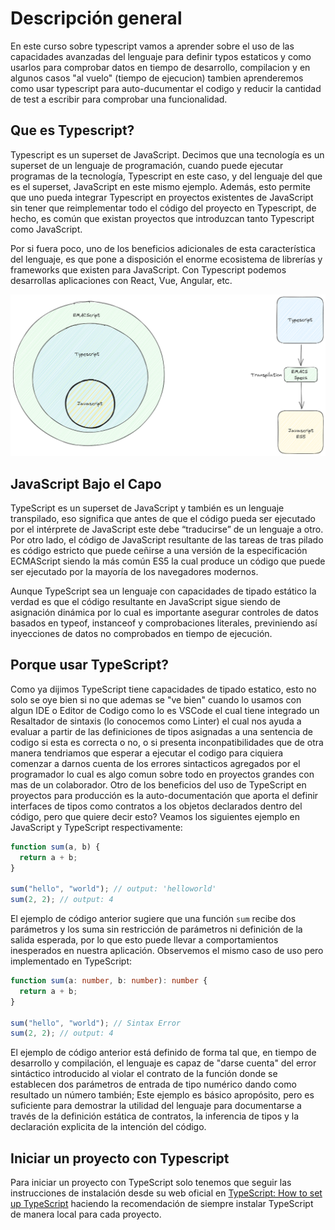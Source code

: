 # Descripción general

En este curso sobre typescript vamos a aprender sobre el uso de las capacidades avanzadas del lenguaje para definir typos estaticos y como usarlos para comprobar datos en tiempo de desarrollo, compilacion y en algunos casos "al vuelo" (tiempo de ejecucion) tambien aprenderemos como usar typescript para auto-ducumentar el codigo y reducir la cantidad de test a escribir para comprobar una funcionalidad.

## Que es Typescript?

Typescript es un superset de JavaScript. Decimos que una tecnología es un superset de un lenguaje de programación, cuando puede ejecutar programas de la tecnología, Typescript en este caso, y del lenguaje del que es el superset, JavaScript en este mismo ejemplo. Además, esto permite que uno pueda integrar Typescript en proyectos existentes de JavaScript sin tener que reimplementar todo el código del proyecto en Typescript, de hecho, es común que existan proyectos que introduzcan tanto Typescript como JavaScript.

Por si fuera poco, uno de los beneficios adicionales de esta característica del lenguaje, es que pone a disposición el enorme ecosistema de librerías y frameworks que existen para JavaScript. Con Typescript podemos desarrollas aplicaciones con React, Vue, Angular, etc.

<center>

![typscript-wrpper-concept](images/tsc-es6.png)

</center>

## JavaScript Bajo el Capo

TypeScript es un superset de JavaScript y también es un lenguaje transpilado, eso significa que antes de que el código pueda ser ejecutado por el intérprete de JavaScript este debe “traducirse” de un lenguaje a otro. Por otro lado, el código de JavaScript resultante de las tareas de tras pilado es código estricto que puede ceñirse a una versión de la especificación ECMAScript siendo la más común ES5 la cual produce un código que puede ser ejecutado por la mayoría de los navegadores modernos.

Aunque TypeScript sea un lenguaje con capacidades de tipado estático la verdad es que el código resultante en JavaScript sigue siendo de asignación dinámica por lo cual es importante asegurar controles de datos basados en typeof, instanceof y comprobaciones literales, previniendo así inyecciones de datos no comprobados en tiempo de ejecución.

## Porque usar TypeScript?

Como ya dijimos TypeScript tiene capacidades de tipado estatico, esto no solo se oye bien si no que ademas se "ve bien" cuando lo usamos con algun IDE o Editor de Codigo como lo es VSCode el cual tiene integrado un Resaltador de sintaxis (lo conocemos como Linter) el cual nos ayuda a evaluar a partir de las definiciones de tipos asignadas a una sentencia de codigo si esta es correcta o no, o si presenta inconpatibilidades que de otra manera tendriamos que esperar a ejecutar el codigo para ciquiera comenzar a darnos cuenta de los errores sintacticos agregados por el programador lo cual es algo comun sobre todo en proyectos grandes con mas de un colaborador. Otro de los beneficios del uso de TypeScript en proyectos para producción es la auto-documentación que aporta el definir interfaces de tipos como contratos a los objetos declarados dentro del código, pero que quiere decir esto? Veamos los siguientes ejemplo en JavaScript y TypeScript respectivamente:

```javascript
function sum(a, b) {
  return a + b;
}

sum("hello", "world"); // output: 'helloworld'
sum(2, 2); // output: 4
```

El ejemplo de código anterior sugiere que una función `sum` recibe dos parámetros y los suma sin restricción de parámetros ni definición de la salida esperada, por lo que esto puede llevar a comportamientos inesperados en nuestra aplicación. Observemos el mismo caso de uso pero implementado en TypeScript:

```typescript
function sum(a: number, b: number): number {
  return a + b;
}

sum("hello", "world"); // Sintax Error
sum(2, 2); // output: 4
```

El ejemplo de código anterior está definido de forma tal que, en tiempo de desarrollo y compilación, el lenguaje es capaz de "darse cuenta" del error sintáctico introducido al violar el contrato de la función donde se establecen dos parámetros de entrada de tipo numérico dando como resultado un número también; Este ejemplo es básico apropósito, pero es suficiente para demostrar la utilidad del lenguaje para documentarse a través de la definición estática de contratos, la inferencia de tipos y la declaración explicita de la intención del código.

## Iniciar un proyecto con Typescript

Para iniciar un proyecto con TypeScript solo tenemos que seguir las instrucciones de instalación desde su web oficial en [TypeScript: How to set up TypeScript](https://www.typescriptlang.org/download) haciendo la recomendación de siempre instalar TypeScript de manera local para cada proyecto.
